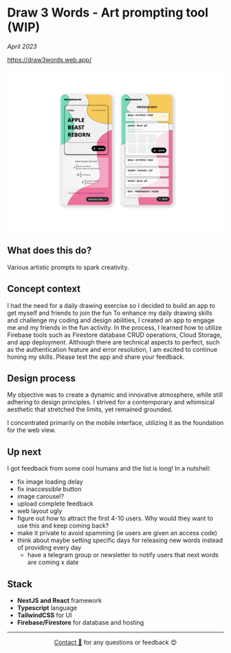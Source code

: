 # Draw 3 Words - Art prompting tool (WIP)

_April 2023_

https://draw3words.web.app/ 

![draw3words01](assets/draw3words-v01.png)

## What does this do?

Various artistic prompts to spark creativity.

## Concept context

I had the need for a daily drawing exercise so I decided to build an app to get myself and friends to join the fun To enhance my daily drawing skills and challenge my coding and design abilities, I created an app to engage me and my friends in the fun activity. In the process, I learned how to utilize Firebase tools such as Firestore database CRUD operations, Cloud Storage, and app deployment. Although there are technical aspects to perfect, such as the authentication feature and error resolution, I am excited to continue honing my skills. Please test the app and share your feedback.

## Design process

My objective was to create a dynamic and innovative atmosphere, while still adhering to design principles. I strived for a contemporary and whimsical aesthetic that stretched the limits, yet remained grounded.

I concentrated primarily on the mobile interface, utilizing it as the foundation for the web view.

## Up next

I got feedback from some cool humans and the list is long!
In a nutshell:

- fix image loading delay
- fix inaccessible button
- image carousel?
- upload complete feedback
- web layout ugly
- figure out how to attract the first 4-10 users. Why would they want to use this and keep coming back?
- make it private to avoid spamming (ie users are given an access code)
- think about maybe setting specific days for releasing new words instead of providing every day
    - have a telegram group or newsletter to notify users that next words are coming x date

## Stack

- **NextJS and React** framework
- **Typescript** language
- **TailwindCSS** for UI
- **Firebase/Firestore** for database and hosting

---
  
<div style="text-align: center;">

[Contact 🐨](docs/aboutLy.md) for any questions or feedback 😍 

</div>
